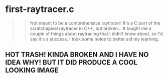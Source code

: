 # first-raytracer.c
>> Not meant to be a comprehensive raytracer! It's a C port of the scratchapixel raytracer in C++, but broken... It taught me a couple of things about raytracing that I didn't know about, so I'd say it's a success. I took some notes to better aid my learning.

## **HOT TRASH! KINDA BROKEN AND I HAVE NO IDEA WHY! BUT IT DID PRODUCE A COOL LOOKING IMAGE**


